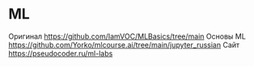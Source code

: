 # ML
Оригинал https://github.com/IamVOC/MLBasics/tree/main 
                        Основы ML https://github.com/Yorko/mlcourse.ai/tree/main/jupyter_russian
                        Сайт https://pseudocoder.ru/ml-labs
